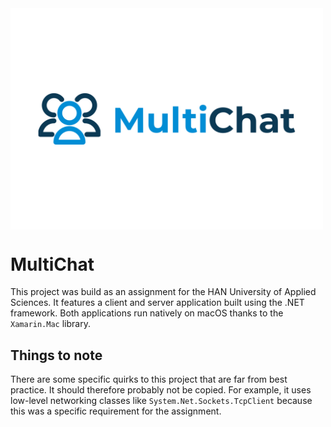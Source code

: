 <img align="center" width="500" src="Design.png" alt="MultiChat Logo" />

# MultiChat

This project was build as an assignment for the HAN University of Applied
Sciences. It features a client and server application built using the .NET
framework. Both applications run natively on macOS thanks to the `Xamarin.Mac`
library.

## Things to note

There are some specific quirks to this project that are far from best practice.
It should therefore probably not be copied. For example, it uses low-level
networking classes like `System.Net.Sockets.TcpClient` because this was a
specific requirement for the assignment.
